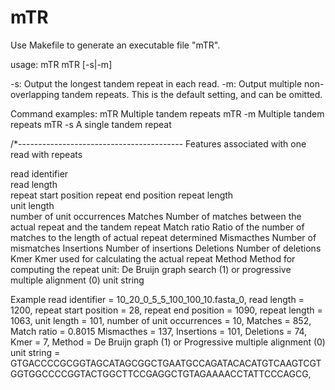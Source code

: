 # mTR
Use Makefile to generate an executable file "mTR".

usage:  mTR <fasta file>
            mTR  [-s|-m] <fasta file> 

-s:     Output the longest tandem repeat in each read. 
-m:    Output multiple non-overlapping tandem repeats. 
         This is the default setting, and can be omitted.

Command examples:
mTR   <fasta file>        Multiple tandem repeats
mTR -m  <fasta file>    Multiple tandem repeats
mTR -s   <fasta file>    A single tandem repeat

/*-----------------------------------------
Features associated with one read with repeats

read identifier        
read length   
repeat start position
repeat end position 
repeat length      
unit length    
number of unit occurrences 
Matches        Number of matches between the actual repeat and the tandem repeat
Match ratio   Ratio of the number of matches to the length of actual repeat determined
Mismacthes  Number of mismatches
Insertions      Number of insertions
Deletions       Number of deletions
Kmer             Kmer used for calculating the actual repeat
Method         Method for computing the repeat unit: De Bruijn graph search (1) or progressive multiple alignment (0)
unit string


Example
read identifier = 10_20_0_5_5_100_100_10.fasta_0,
read length = 1200,
repeat start position = 28,
repeat end position  = 1090,
repeat length = 1063,
unit length = 101,
number of unit occurrences = 10,
Matches  = 852,
Match ratio = 0.8015
Mismacthes = 137,
Insertions  = 101,
Deletions  = 74,
Kmer  = 7,
Method   = De Bruijn graph (1) or Progressive multiple alignment (0)
unit string = GTGACCCCGCGGTAGCATAGCGGCTGAATGCCAGATACACATGTCAAGTCGTGGTGGCCCCGGTACTGGCTTCCGAGGCTGTAGAAAACCTATTCCCAGCG,



